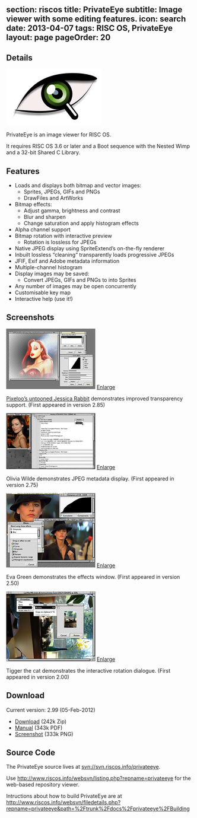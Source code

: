 section: riscos
title: PrivateEye
subtitle: Image viewer with some editing features.
icon: search
date: 2013-04-07
tags: RISC OS, PrivateEye
layout: page
pageOrder: 20
----

## Details

<div class="icon">
    <img src="img/privateeye.png">
</div>

PrivateEye is an image viewer for RISC OS.

It requires RISC OS 3.6 or later and a Boot sequence with the Nested Wimp and a 32-bit Shared C Library.

## Features

* Loads and displays both bitmap and vector images:
  * Sprites, JPEGs, GIFs and PNGs
  * DrawFiles and ArtWorks
* Bitmap effects:
  * Adjust gamma, brightness and contrast
  * Blur and sharpen
  * Change saturation and apply histogram effects
* Alpha channel support
* Bitmap rotation with interactive preview
  * Rotation is lossless for JPEGs
* Native JPEG display using SpriteExtend’s on-the-fly renderer
* Inbuilt lossless “cleaning” transparently loads progressive JPEGs
* JFIF, Exif and Adobe metadata information
* Multiple-channel histogram
* Display images may be saved:
  * Convert JPEGs, GIFs and PNGs to into Sprites
* Any number of images may be open concurrently
* Customisable key map
* Interactive help (use it!)
  
## Screenshots

![Screenshot](/software/thumbs/eyesnap4.png)
[Enlarge](/software/eyesnap4.png)

[Pixeloo’s untooned Jessica Rabbit](http://pixeloo.blogspot.com/2008/04/jessica-rabbit-untooned.html) demonstrates improved transparency support. (First appeared in version 2.85)

![Screenshot](/software/thumbs/eyesnap3.png)
[Enlarge](/software/eyesnap3.png)

Olivia Wilde demonstrates JPEG metadata display. (First appeared in version 2.75)

![Screenshot](/software/thumbs/eyesnap2.png)
[Enlarge](/software/eyesnap2.png)

Eva Green demonstrates the effects window. (First appeared in version 2.50)

![Screenshot](/software/thumbs/eyesnap1.png)
[Enlarge](/software/eyesnap1.png)

Tigger the cat demonstrates the interactive rotation dialogue. (First appeared in version 2.00)

## Download

Current version: 2.99 (05-Feb-2012)

* [Download](../software/privateeye299.zip) (242k Zip)
* [Manual](../software/privateeye299manual.pdf) (343k PDF)
* [Screenshot](../software/eyesnap4.png) (333k PNG)

## Source Code

The PrivateEye source lives at [svn://svn.riscos.info/privateeye](svn://svn.riscos.info/privateeye).

Use http://www.riscos.info/websvn/listing.php?repname=privateeye for the web-based repository viewer.

Intructions about how to build PrivateEye are at http://www.riscos.info/websvn/filedetails.php?repname=privateeye&path=%2Ftrunk%2Fdocs%2Fprivateeye%2FBuilding


